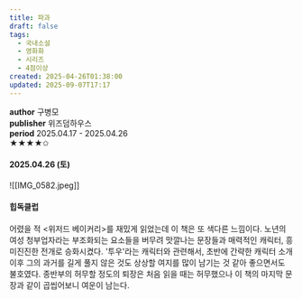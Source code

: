 ```yaml
---
title: 파과
draft: false
tags:
  - 국내소설
  - 영화화
  - 시리즈
  - 4점이상
created: 2025-04-26T01:38:00
updated: 2025-09-07T17:17
---
```

**author** 구병모<br/>
**publisher** 위즈덤하우스<br/>
**period** 2025.04.17 - 2025.04.26<br/>
★★★★✩

#### 2025.04.26 (토)
![[IMG_0582.jpeg]]

#### 힙독클럽
어렸을 적 <위저드 베이커리>를 재밌게 읽었는데 이 책은 또 색다른 느낌이다. 노년의 여성 청부업자라는 부조화되는 요소들을 버무려 맛깔나는 문장들과 매력적인 캐릭터, 흥미진진한 전개로 승화시켰다. '투우'라는 캐릭터와 관련해서, 초반에 간략한 캐릭터 소개 이후 그의 과거를 길게 풀지 않은 것도 상상할 여지를 많이 남기는 것 같아 좋으면서도 불호였다. 종반부의 허무할 정도의 퇴장은 처음 읽을 때는 허무했으나 이 책의 마지막 문장과 같이 곱씹어보니 여운이 남는다.